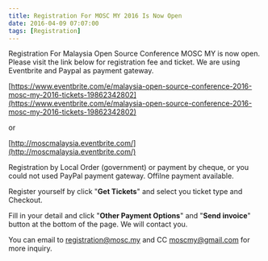 ```yaml
---
title: Registration For MOSC MY 2016 Is Now Open
date: 2016-04-09 07:07:00
tags: [Registration]
---
```


Registration For Malaysia Open Source Conference MOSC MY is now open. Please visit the link below for registration fee and ticket. We are using Eventbrite and Paypal as payment gateway.

[https://www.eventbrite.com/e/malaysia-open-source-conference-2016-mosc-my-2016-tickets-19862342802](https://www.eventbrite.com/e/malaysia-open-source-conference-2016-mosc-my-2016-tickets-19862342802)

or

[http://moscmalaysia.eventbrite.com/](http://moscmalaysia.eventbrite.com/)

Registration by Local Order (government) or payment by cheque, or you could not used PayPal payment gateway. Offilne payment available.

Register yourself by click "**Get Tickets**" and select you ticket type and Checkout.

Fill in your detail and click "**Other Payment Options**" and "**Send invoice**" button at the bottom of the page. We will contact you.

You can email to registration@mosc.my and CC moscmy@gmail.com for more inquiry.